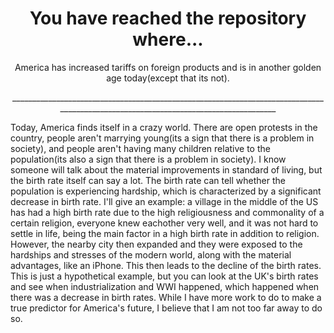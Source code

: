 <h1 align="center">You have reached the repository where...</h1>
<p align="center">America has increased tariffs on foreign products and is in another golden age today(except that its not).</p>
<p align="center">____________________________________________________________________________________________________________________________________</p>
<p3>  Today, America finds itself in a crazy world. There are open protests in the country, people aren't marrying young(its a sign that there is a 
  problem in society), and people aren't having many children relative to the population(its also a sign that there is a problem in society). I know
  someone will talk about the material improvements in standard of living, but the birth rate itself can say a lot. The birth rate can tell whether
  the population is experiencing hardship, which is characterized by a significant decrease in birth rate. I'll give an example: a village in the middle
  of the US has had a high birth rate due to the high religiousness and commonality of a certain religion, everyone knew eachother very well, and it was 
  not hard to settle in life, being the main factor in a high birth rate in addition to religion. However, the nearby city then expanded and they were
  exposed to the hardships and stresses of the modern world, along with the material advantages, like an iPhone. This then leads to the decline of the
  birth rates. This is just a hypothetical example, but you can look at the UK's birth rates and see when industrialization and WWI happened, which
  happened when there was a decrease in birth rates. While I have more work to do to make a true predictor for America's future, I believe that I am not
  too far away to do so.</p3>
  
